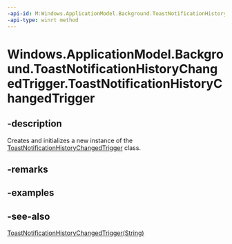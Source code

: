 ----api-id: M:Windows.ApplicationModel.Background.ToastNotificationHistoryChangedTrigger.#ctor
-api-type: winrt method
---<!-- Method syntaxpublic ToastNotificationHistoryChangedTrigger()--># Windows.ApplicationModel.Background.ToastNotificationHistoryChangedTrigger.ToastNotificationHistoryChangedTrigger## -descriptionCreates and initializes a new instance of the [ToastNotificationHistoryChangedTrigger](toastnotificationhistorychangedtrigger.md) class.## -remarks## -examples## -see-also[ToastNotificationHistoryChangedTrigger(String)](toastnotificationhistorychangedtrigger_toastnotificationhistorychangedtrigger_290278668.md)